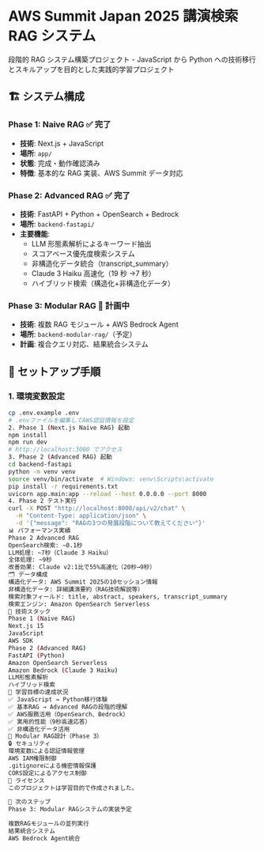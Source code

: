 # AWS Summit Japan 2025 講演検索 RAG システム

段階的 RAG システム構築プロジェクト - JavaScript から Python への技術移行とスキルアップを目的とした実践的学習プロジェクト

## 🏗️ システム構成

### Phase 1: Naive RAG ✅ 完了

- **技術**: Next.js + JavaScript
- **場所**: `app/`
- **状態**: 完成・動作確認済み
- **特徴**: 基本的な RAG 実装、AWS Summit データ対応

### Phase 2: Advanced RAG ✅ 完了

- **技術**: FastAPI + Python + OpenSearch + Bedrock
- **場所**: `backend-fastapi/`
- **主要機能**:
  - LLM 形態素解析によるキーワード抽出
  - スコアベース優先度検索システム
  - 非構造化データ統合（transcript_summary）
  - Claude 3 Haiku 高速化（19 秒 →7 秒）
  - ハイブリッド検索（構造化+非構造化データ）

### Phase 3: Modular RAG 🚧 計画中

- **技術**: 複数 RAG モジュール + AWS Bedrock Agent
- **場所**: `backend-modular-rag/`（予定）
- **計画**: 複合クエリ対応、結果統合システム

## 🚀 セットアップ手順

### 1. 環境変数設定

```bash
cp .env.example .env
# .envファイルを編集してAWS認証情報を設定
2. Phase 1 (Next.js Naive RAG) 起動
npm install
npm run dev
# http://localhost:3000 でアクセス
3. Phase 2 (Advanced RAG) 起動
cd backend-fastapi
python -m venv venv
source venv/bin/activate  # Windows: venv\Scripts\activate
pip install -r requirements.txt
uvicorn app.main:app --reload --host 0.0.0.0 --port 8000
4. Phase 2 テスト実行
curl -X POST "http://localhost:8000/api/v2/chat" \
  -H "Content-Type: application/json" \
  -d '{"message": "RAGの3つの発展段階について教えてください"}'
📊 パフォーマンス実績
Phase 2 Advanced RAG
OpenSearch検索: ~0.1秒
LLM処理: ~7秒（Claude 3 Haiku）
全体処理: ~9秒
改善効果: Claude v2:1比で55%高速化（20秒→9秒）
🗂️ データ構成
構造化データ: AWS Summit 2025の10セッション情報
非構造化データ: 詳細講演要約（RAG技術解説等）
検索対象フィールド: title, abstract, speakers, transcript_summary
検索エンジン: Amazon OpenSearch Serverless
🔧 技術スタック
Phase 1 (Naive RAG)
Next.js 15
JavaScript
AWS SDK
Phase 2 (Advanced RAG)
FastAPI (Python)
Amazon OpenSearch Serverless
Amazon Bedrock (Claude 3 Haiku)
LLM形態素解析
ハイブリッド検索
🎯 学習目標の達成状況
✅ JavaScript → Python移行体験
✅ 基本RAG → Advanced RAGの段階的理解
✅ AWS服務活用（OpenSearch、Bedrock）
✅ 実用的性能（9秒高速応答）
✅ 非構造化データ活用
🚧 Modular RAG設計（Phase 3）
🔒 セキュリティ
環境変数による認証情報管理
AWS IAM権限制御
.gitignoreによる機密情報保護
CORS設定によるアクセス制御
📝 ライセンス
このプロジェクトは学習目的で作成されました。

🚀 次のステップ
Phase 3: Modular RAGシステムの実装予定

複数RAGモジュールの並列実行
結果統合システム
AWS Bedrock Agent統合
```
